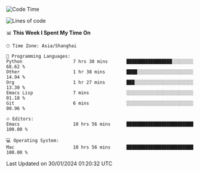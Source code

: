 <!--START_SECTION:waka-->
![Code Time](http://img.shields.io/badge/Code%20Time-1%2C783%20hrs%2015%20mins-blue)

![Lines of code](https://img.shields.io/badge/From%20Hello%20World%20I%27ve%20Written-287.6%20thousand%20lines%20of%20code-blue)

📊 **This Week I Spent My Time On** 

```text
🕑︎ Time Zone: Asia/Shanghai

💬 Programming Languages: 
Python                   7 hrs 30 mins       █████████████████░░░░░░░░   68.62 % 
Other                    1 hr 38 mins        ████░░░░░░░░░░░░░░░░░░░░░   14.94 % 
Org                      1 hr 27 mins        ███░░░░░░░░░░░░░░░░░░░░░░   13.30 % 
Emacs Lisp               7 mins              ░░░░░░░░░░░░░░░░░░░░░░░░░   01.18 % 
Git                      6 mins              ░░░░░░░░░░░░░░░░░░░░░░░░░   00.96 % 

🔥 Editors: 
Emacs                    10 hrs 56 mins      █████████████████████████   100.00 % 

💻 Operating System: 
Mac                      10 hrs 56 mins      █████████████████████████   100.00 % 
```


 Last Updated on 30/01/2024 01:20:32 UTC
<!--END_SECTION:waka-->
